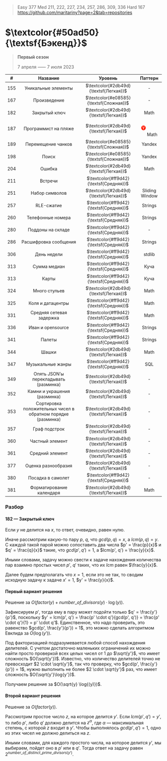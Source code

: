 > Easy 377
> Med 211, 222, 227, 234, 257, 286, 309, 336
> Hard 167
> https://github.com/maritariny?page=2&tab=repositories

# $\textcolor{#50ad50}{\textsf{Бэкенд}}$
> **Первый сезон**
> 
> 7 апреля ⸺ 7 июля 2023


|  #  |                           Название                           |                 Уровень                 |                             Паттерн                              |
|:---:|:------------------------------------------------------------:|:---------------------------------------:|:----------------------------------------------------------------:|
| 155 |                     Уникальные элементы                      | $\textcolor{#2db49d}{\textsf{Легкая}}$  |                                -                                 |
| 167 |                         Произведение                         | $\textcolor{#e08585}{\textsf{Сложная}}$ |                                -                                 |
| 182 |                        Закрытый ключ                         | $\textcolor{#2db49d}{\textsf{Легкая}}$  |                               Math                               |
| 187 |                     Программист на пляже                     | $\textcolor{#2db49d}{\textsf{Легкая}}$  | <img src="..%2Fres%2FYDX-token.png" width=15px vspace=20px> Math |
| 189 |                      Перемещение чанков                      | $\textcolor{#e08585}{\textsf{Сложная}}$  |                              Yandex                              |
| 198 |                            Поиск                             | $\textcolor{#e08585}{\textsf{Сложная}}$  |                              Yandex                              |
| 204 |                            Ошибка                            | $\textcolor{#2db49d}{\textsf{Легкая}}$  |                               Math                               |
| 211 |                           Встречи                            | $\textcolor{#ff9d42}{\textsf{Средняя}}$ |                                                                  |
| 251 |                        Набор символов                        | $\textcolor{#2db49d}{\textsf{Легкая}}$  |                          Sliding Window                          |
| 257 |                          RLE-сжатие                          | $\textcolor{#ff9d42}{\textsf{Средняя}}$|                             Strings                              |
| 260 |                      Телефонные номера                       | $\textcolor{#ff9d42}{\textsf{Средняя}}$|                             Strings                              |
| 280 |                      Поддоны на складе                       | $\textcolor{#ff9d42}{\textsf{Средняя}}$|                                -                                 |
| 286 |                    Расшифровка сообщения                     | $\textcolor{#ff9d42}{\textsf{Средняя}}$|                             Strings                              |
| 306 |                         День недели                          | $\textcolor{#ff9d42}{\textsf{Средняя}}$|                              stdlib                              |
| 313 |                         Сумма медиан                         | $\textcolor{#ff9d42}{\textsf{Средняя}}$|                               Куча                               |
| 313 |                            Карты                             | $\textcolor{#ff9d42}{\textsf{Средняя}}$|                               Куча                               |
| 324 |                        Много стульев                         | $\textcolor{#2db49d}{\textsf{Легкая}}$  |                               Math                               |
| 325 |                      Коля и датацентры                       | $\textcolor{#ff9d42}{\textsf{Средняя}}$  |                               Math                               |
| 331 |                   Средняя сетевая задержка                   | $\textcolor{#ff9d42}{\textsf{Средняя}}$  |                               Math                               |
| 336 |                      Иван и opensource                       | $\textcolor{#ff9d42}{\textsf{Средняя}}$  |                             Strings                              |
| 341 |                            Палеты                            | $\textcolor{#ff9d42}{\textsf{Средняя}}$  |                             Strings                              |
| 344 |                            Шашки                             | $\textcolor{#2db49d}{\textsf{Легкая}}$  |                               Math                               |
| 347 |                      Музыкальные жанры                       | $\textcolor{#ff9d42}{\textsf{Средняя}}$  |                               SQL                                |
| 349 |            Опять JSON’ы перекладывать (разминка)             | $\textcolor{#2db49d}{\textsf{Легкая}}$  |                                -                                 |
| 352 |                 Камни и украшения (разминка)                 | $\textcolor{#2db49d}{\textsf{Легкая}}$  |                                -                                 |
| 353 | Сортировка положительных чисел в обратном порядке (разминка) | $\textcolor{#2db49d}{\textsf{Легкая}}$  |                                -                                 |
| 357 |                        Граф подстрок                         | $\textcolor{#2db49d}{\textsf{Легкая}}$  |                                -                                 |
| 360 |                       Частный элемент                        | $\textcolor{#2db49d}{\textsf{Легкая}}$  |                                -                                 |
| 361 |                       Средний элемент                        | $\textcolor{#2db49d}{\textsf{Легкая}}$  |                                -                                 |
| 377 |                     Оценка разнообразия                      | $\textcolor{#2db49d}{\textsf{Легкая}}$  |                                -                                 |
| 380 |                      Посадка в самолет                       | $\textcolor{#ff9d42}{\textsf{Средняя}}$  |                                -                                 |
| 381 |                   Форматирование календаря                   | $\textcolor{#2db49d}{\textsf{Легкая}}$  |                               Math                               |


### Разбор
#### 182 — Закрытый ключ
Если $y$ не делится на $x$, то ответ, очевидно, равен нулю.


Иначе рассмотрим какую-то пару $p$, $q$, что $gcd(p, q) = x$, а $lcm(p, q) = y$. С каждой такой парой можно сопоставить два числа $p' = \frac{p}{x}$ и $q' = \frac{q}{x}$ такие, что $gcd(p', q') = 1$, а $lcm(p', q') = \frac{y}{x}$.


Иными словами, задачу можно свести к задаче нахождения количества пар взаимно простых чисел $p'$, $q'$ таких, что их $lcm$ равен $\frac{y}{x}$.


Далее будем предполагать что $x = 1$, если это не так, то сводим исходную задачу к задаче $x' = 1$, $y' = \frac{y}{x}$.


#### Первый вариант решения

Решение за $O(factor(y) + number\_of\_divisors(y) \cdot \log{(y}))$.


Зафиксируем $p'$, тогда ему в пару может подойти только $q' = \frac{y'}{p'}$, поскольку $y' = lcm(p', q') = \frac{p' \cdot q'}{gcd(p', q')} = \frac{p' \cdot q'}{1} = p' \cdot q'$. Единственное, что надо проверить, это равенство $gcd(p', \frac{y'}{p'}) = 1$, это можно сделать алгоритмом Евклида за $O(\log{(y')})$.


Под факторизацией подразумевается любой способ нахождения делителей. С учетом достаточно маленьких ограничений их можно найти просто проверкой всех целых чисел от $1$ до $\sqrt{y'}$, что имеет сложность $O(\sqrt{y'})$. Известно, что количество делителей точно не превосходит $2 \cdot \sqrt{y'}$, так что проверку, что $gcd(p', \frac{y'}{p'}) = 1$, нужно выполнить не более $2 \cdot \sqrt{y'}$ раз, что имеет сложность $O(\sqrt{y'}\log{y'})$.


Получаем решение за $O(\sqrt{y} \log{(y)})$.

#### Второй вариант решения

Решение за $O(factor(y))$.


Рассмотрим простое число $z$, на которое делится $y'$. Если $lcm(p', q') = y'$, то либо $p'$, либо $q'$ должно делится на $z^{\alpha}$, где $\alpha$ — максимальная степень, с которой $z$ входит в $y'$. Чтобы выполнялось $gcd(p', q') = 1$, одно из этих чисел не должно делиться на $z$.


Иными словами, для каждого простого числа, на которое делится $y'$, мы выбираем, пойдет оно в $p'$ или в $q'$. Тогда ответ на задачу равен $2^{number\_of\_distinct\_prime\_divisors(y')}$.